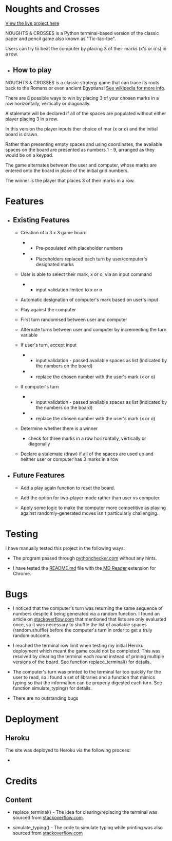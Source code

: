 # Noughts and Crosses

[View the live project here](https://noughts-and-crosses-rm.herokuapp.com/)

NOUGHTS & CROSSES is a Python terminal-based version of the classic paper and pencil game also known as "Tic-tac-toe".

Users can try to beat the computer by placing 3 of their marks (x's or o's) in a row.

+ ## How to play

NOUGHTS & CROSSES is a classic strategy game that can trace its roots back to the Romans or even ancient Egyptians!  [See wikipedia for more info](https://en.wikipedia.org/wiki/Tic-tac-toe).

There are 8 possible ways to win by placing 3 of your chosen marks in a row horizontally, vertically or diagonally.

A stalemate will be declared if all of the spaces are populated without either player placing 3 in a row.

In this version the player inputs ther choice of mar (x or o) and the initial board is drawn.

Rather than presenting empty spaces and using coordinates, the available spaces on the board are presented as numbers 1 - 9, arranged as they would be on a keypad.

The game alternates between the user and computer, whose marks are entered onto the board in place of the initial grid numbers.

The winner is the player that places 3 of their marks in a row.

# Features

+ ## Existing Features

    + Creation of a 3 x 3 game board

        + + Pre-populated with placeholder numbers

        + + Placeholders replaced each turn by user/computer's designated marks
    
    + User is able to select their mark, x or o, via an input command

        + + input validation limited to x or o

    + Automatic designation of computer's mark based on user's input

    + Play against the computer

    + First turn randomised between user and computer

    + Alternate turns between user and computer by incrementing the turn variable

    + If user's turn, accept input 

        + + input validation - passed available spaces as list (indicated by the numbers on the board)

        + + replace the chosen number with the user's mark (x or o)
    
    + If computer's turn

        + + input validation - passed available spaces as list (indicated by the numbers on the board)

        + + replace the chosen number with the user's mark (x or o)
    
    + Determine whether there is a winner

        + check for three marks in a row horizontally, vertically or diagonally

    + Declare a stalemate (draw) if all of the spaces are used up and neither user or computer has 3 marks in a row



+ ## Future Features

    + Add a play again function to reset the board.

    + Add the option for two-player mode rather than user vs computer.

    + Apply some logic to make the computer more competitive as playing against randomly-generated moves isn't particularly challenging.

# Testing

I have manually tested this project in the following ways: 

+ The program passed through [pythonchecker.com](https://www.pythonchecker.com/) without any hints.

+ I have tested the [README.md](https://github.com/Rob-Mundy/Noughts_and_Crosses#readme) file with the [MD Reader](https://chrome.google.com/webstore/detail/md-reader/medapdbncneneejhbgcjceippjlfkmkg) extension for Chrome.

# Bugs

+ I noticed that the computer's turn was returning the same sequence of numbers despite it being generated via a random function. I found an article on [stackoverflow.com](https://stackoverflow.com/questions/47937813/random-choice-not-acting-random-at-all) that mentioned that lists are only evaluated once, so it was necessary to shuffle the list of available spaces (random.shuffle) before the computer's turn in order to get a truly random outcome.

+ I reached the terminal row limit when testing my initial Heroku deployment which meant the game could not be completed. This was resolved by clearing the terminal each round instead of prining multiple versions of the board.  See function replace_terminal() for details.

+ The computer's turn was printed to the terminal far too quickly for the user to read, so I found a set of libraries and a function that mimics typing so that the information can be properly digested each turn.  See function simulate_typing() for details.

+ There are no outstanding bugs

# Deployment

## Heroku 

The site was deployed to Heroku via the following process:

+ 

# Credits

## Content

+ replace_terminal() - The idea for clearing/replacing the terminal was sourced from [stackoverflow.com](https://stackoverflow.com/questions/2084508/clear-terminal-in-python).

+ simulate_typing() - The code to simulate typing while printing was also sourced from [stackoverflow.com](https://stackoverflow.com/questions/58763136/printing-every-thing-slowly-simulate-typing)